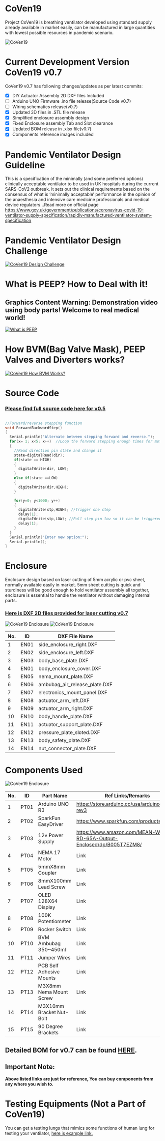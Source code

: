 # CoVen19
Project CoVen19 is breathing ventilator developed using standard supply already available in market easily, can be manufactured in large quantities with lowest possible resources in pandemic scenario.

![CoVen19](https://github.com/USGDEV/CoVen19/blob/master/CoVen19_v0.7/Images/CoVen19_render.png)

# Current Development Version CoVen19 v0.7
CoVen19 v0.7 has following changes/updates as per latest commits:
- [x] DIY Actuator Assembly 2D DXF files Included
- [ ] Arduino UNO Firmware .ino file release(Source Code v0.7)
- [ ] Wiring schematics release(v0.7)
- [x] Updated 3D files in .STL file release
- [x] Simplified enclosure assembly design
- [x] Fixed Enclosure assembly Tab and Slot clearance
- [x] Updated BOM release in .xlsx file(v0.7)
- [x] Components reference images included

# Pandemic Ventilator Design Guideline
This is a specification of the minimally (and some preferred options) clinically acceptable ventilator to be
used in UK hospitals during the current SARS-CoV2 outbreak. It sets out the clinical requirements based on the consensus of what is ‘minimally acceptable’ performance in the opinion of the anaesthesia and intensive care medicine professionals and medical device regulators...Read more on official page https://www.gov.uk/government/publications/coronavirus-covid-19-ventilator-supply-specification/rapidly-manufactured-ventilator-system-specification

# Pandemic Ventilator Design Challenge
[![CoVen19 Design Challenge](https://img.youtube.com/vi/7vLPefHYWpY/0.jpg)](https://www.youtube.com/watch?v=7vLPefHYWpY)


# What is PEEP? How to Deal with it!
## Graphics Content Warning: Demonstration video using body parts! Welcome to real medical world!
[![What is PEEP](https://img.youtube.com/vi/Gu4sChU9eBo/0.jpg)](https://www.youtube.com/watch?v=Gu4sChU9eBo)

# How BVM(Bag Valve Mask), PEEP Valves and Diverters works?

[![CoVen19 How BVM Works?](https://img.youtube.com/vi/Douv4EPk_jA/0.jpg)](https://www.youtube.com/embed/Douv4EPk_jA)

# Source Code
### [Please find full source code here for v0.5](https://github.com/USGDEV/CoVen19/tree/master/SOURCE/Arduino/CoVen19_release_v0.7)

```C++

//Forward/reverse stepping function
void ForwardBackwardStep()
{
  Serial.println("Alternate between stepping forward and reverse.");
  for(x= 1; x<5; x++)  //Loop the forward stepping enough times for motion to be visible
  {
    //Read direction pin state and change it
    state=digitalRead(dir);
    if(state == HIGH)
    {
      digitalWrite(dir, LOW);
    }
    else if(state ==LOW)
    {
      digitalWrite(dir,HIGH);
    }

    for(y=0; y<1000; y++)
    {
      digitalWrite(stp,HIGH); //Trigger one step
      delay(1);
      digitalWrite(stp,LOW); //Pull step pin low so it can be triggered again
      delay(1);
    }
  }
  Serial.println("Enter new option:");
  Serial.println();
}

```

# Enclosure
Enclosure design based on laser cutting of 5mm acrylic or pvc sheet, normally available easily in market. 5mm sheet cutting is quick and sturdiness will be good enough to hold ventilator assembly all together, enclosure is essential to handle the ventilator without damaging internal parts.

### [Here is DXF 2D files provided for laser cutting v0.7](https://github.com/USGDEV/CoVen19/tree/master/CoVen19_v0.7/DXF)
![CoVen19 Enclosure](https://github.com/USGDEV/CoVen19/blob/master/CoVen19_v0.7/Images/all_parts_laser_cut_v0.7.jpg)
![CoVen19 Enclosure](https://github.com/USGDEV/CoVen19/blob/master/CoVen19_v0.7/Images/CoVen19_enclosure_look.png)

No. | ID | DXF File Name
------------ | ------------- | -------------
1 | EN01 | side_enclosure_right.DXF
2 | EN02 | side_enclosure_left.DXF
3 | EN03 | body_base_plate.DXF
4 | EN01 | body_enclosure_cover.DXF
5 | EN05 | nema_mount_plate.DXF
6 | EN06 | ambubag_air_release_plate.DXF
7 | EN07 | electronics_mount_panel.DXF
8 | EN08 | actuator_arm_left.DXF
9 | EN09 | actuator_arm_right.DXF
10 | EN10 | body_handle_plate.DXF
11 | EN11 | actuator_support_plate.DXF
12 | EN12 | pressure_plate_sloted.DXF
13 | EN13 | body_safety_plate.DXF
14 | EN14 | nut_connector_plate.DXF
    
# Components Used

![CoVen19 Enclosure](https://github.com/USGDEV/CoVen19/blob/master/CoVen19_v0.7/Images/CoVen19_parts_v0.7.jpg)

No. | ID | Part Name | Ref Links/Remarks
------------ | ------------ | ------------- | -------------
1 | PT01 | Arduino UNO R3 | https://store.arduino.cc/usa/arduino-uno-rev3
2 | PT02 | SparkFun EasyDriver | https://www.sparkfun.com/products/12779
3 | PT03 | 12v Power Supply | https://www.amazon.com/MEAN-WELL-RD-65A-Output-Enclosed/dp/B005T7EZM8/
4 | PT04 | NEMA 17 Motor | Link
5 | PT05 | 5mmX8mm Coupler | Link
6 | PT06 | 8mmX100mm Lead Screw | Link
7 | PT07 | OLED 128X64 Display | Link
8 | PT08 | 100K Potentiometer | Link
9 | PT09 | Rocker Switch | Link
10 | PT10 | BVM Ambubag 350~450ml | Link
11 | PT11 | Jumper Wires | Link
12 | PT12 | PCB Self Adhesive Mounts | Link
13 | PT13 | M3X8mm Nema Mount Screw | Link
14 | PT14 | M3X10mm Bracket Nut-Bolt | Link
15 | PT15 | 90 Degree Brackets | Link

## Detailed BOM for v0.7 can be found [HERE](https://github.com/USGDEV/CoVen19/blob/master/CoVen19_v0.7/BOM/CoVen19_BOM_v0.7_r1.xlsx).

## Important Note:
**Above listed links are just for reference, You can buy components from any where you wish to.**

# Testing Equipments (Not a Part of CoVen19)
You can get a testing lungs that mimics some functions of human lung for testing your ventilator, [here is example link.](https://www.amazon.com/gp/product/B0767RBQ1H)





